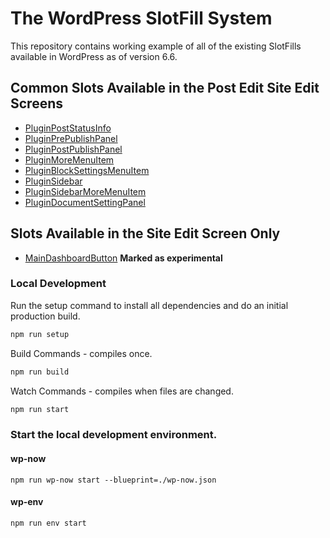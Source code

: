 # The WordPress SlotFill System

This repository contains working example of all of the existing SlotFills available in WordPress as of version 6.6.

## Common Slots Available in the Post Edit Site Edit Screens

-   [PluginPostStatusInfo](https://developer.wordpress.org/block-editor/reference-guides/slotfills/plugin-post-status-info/)
-   [PluginPrePublishPanel](https://developer.wordpress.org/block-editor/reference-guides/slotfills/plugin-pre-publish-panel/)
-   [PluginPostPublishPanel](https://developer.wordpress.org/block-editor/reference-guides/slotfills/plugin-post-publish-panel/)
-   [PluginMoreMenuItem](https://developer.wordpress.org/block-editor/reference-guides/slotfills/plugin-more-menu-item/)
-   [PluginBlockSettingsMenuItem](https://developer.wordpress.org/block-editor/reference-guides/slotfills/plugin-block-settings-menu-item/)
-   [PluginSidebar](https://developer.wordpress.org/block-editor/reference-guides/slotfills/plugin-sidebar/)
-   [PluginSidebarMoreMenuItem](https://developer.wordpress.org/block-editor/reference-guides/slotfills/plugin-sidebar-more-menu-item/)
-   [PluginDocumentSettingPanel](https://developer.wordpress.org/block-editor/reference-guides/slotfills/plugin-document-setting-panel/)

## Slots Available in the Site Edit Screen Only

-   [MainDashboardButton](https://developer.wordpress.org/block-editor/reference-guides/slotfills/main-dashboard-button/#post-editor-example) **Marked as experimental**

### Local Development

Run the setup command to install all dependencies and do an initial production build.

```js
npm run setup
```

Build Commands - compiles once.

```js
npm run build
```

Watch Commands - compiles when files are changed.

```js
npm run start
```

### Start the local development environment.

#### wp-now

```
npm run wp-now start --blueprint=./wp-now.json
```

#### wp-env

```
npm run env start
```
